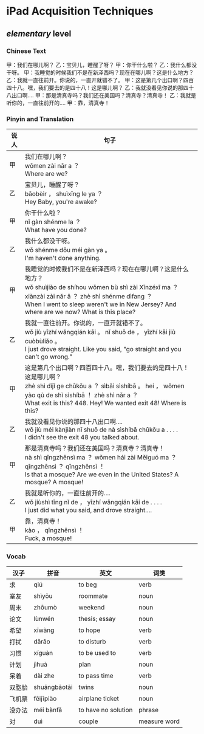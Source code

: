 # iPad Acquisition Techniques
## *elementary* level

### Chinese Text
甲：我们在哪儿啊？
乙：宝贝儿，睡醒了呀？
甲：你干什么啦？
乙：我什么都没干呀。
甲：我睡觉的时候我们不是在新泽西吗？现在在哪儿啊？这是什么地方？
乙：我就一直往前开。你说的，一直开就错不了。
甲：这是第几个出口啊？四百四十八。嘿，我们要去的是四十八！这是哪儿啊？
乙：我就没看见你说的那四十八出口啊....
甲：那是清真寺吗？我们还在美国吗？清真寺？清真寺！
乙：我就是听你的，一直往前开的....
甲：靠，清真寺！

### Pinyin and Translation
|说人|句子|
|----|----|
|甲|我们在哪儿啊？<br />wǒmen zài nǎr a ？<br />Where are we?|
|乙|宝贝儿，睡醒了呀？<br />bǎobèir ， shuìxǐng le ya ？<br />Hey Baby, you're awake?|
|甲|你干什么啦？<br />nǐ gàn shénme la ？<br />What have you done?|
|乙|我什么都没干呀。<br />wǒ shénme dōu méi gàn ya 。<br />I'm haven't done anything.|
|甲|我睡觉的时候我们不是在新泽西吗？现在在哪儿啊？这是什么地方？<br />wǒ shuìjiào de shíhou wǒmen bù shì zài Xīnzéxī ma ？ xiànzài zài nǎr ā ？ zhè shì shénme dìfang ？<br />When I went to sleep weren't we in New Jersey? And where are we now? What is this place?|
|乙|我就一直往前开。你说的，一直开就错不了。<br />wǒ jiù yīzhí wǎngqián kāi 。 nǐ shuō de ， yīzhí kāi jiù cuòbùliǎo 。<br />I just drove straight. Like you said, "go straight and you can't go wrong."|
|甲|这是第几个出口啊？四百四十八。嘿，我们要去的是四十八！这是哪儿啊？<br />zhè shì dìjǐ ge chūkǒu a ？ sìbǎi sìshíbā 。 hei ， wǒmen yào qù de shì sìshíbā ！ zhè shì nǎr a ？<br />What exit is this? 448. Hey! We wanted exit 48! Where is this?|
|乙|我就没看见你说的那四十八出口啊....<br />wǒ jiù méi kànjiàn nǐ shuō de nà sìshíbā chūkǒu a . . . .<br />I didn't see the exit 48 you talked about.|
|甲|那是清真寺吗？我们还在美国吗？清真寺？清真寺！<br />nà shì qīngzhēnsì ma ？ wǒmen hái zài Měiguó ma ？ qīngzhēnsì ？ qīngzhēnsì ！<br />Is that a mosque? Are we even in the United States? A mosque? A mosque!|
|乙|我就是听你的，一直往前开的....<br />wǒ jiùshì tīng nǐ de ， yīzhí wǎngqián kāi de . . . .<br />I just did what you said, and drove straight....|
|甲|靠，清真寺！<br />kào ， qīngzhēnsì ！<br />Fuck, a mosque!|
### Vocab
|汉子|拼音|英文|词类|
|----|----|----|----|
|求|qiú|to beg|verb|
|室友|shìyǒu|roommate|noun|
|周末|zhōumò|weekend|noun|
|论文|lùnwén|thesis; essay|noun|
|希望|xīwàng|to hope|verb|
|打扰|dǎrǎo|to disturb|verb|
|习惯|xíguàn|to be used to|verb|
|计划|jìhuà|plan|noun|
|呆着|dài zhe|to pass time|verb|
|双胞胎|shuāngbāotāi|twins|noun|
|飞机票|fēijīpiào|airplane ticket|noun|
|没办法|méi bànfǎ|to have no solution|phrase|
|对|duì|couple|measure word|